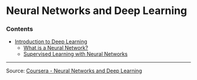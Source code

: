 # Neural Networks and Deep Learning
### Contents
 - [Introduction to Deep Learning](/1-Introduction-to-Deep-Learning)
	 - [What is a Neural Network?](/Introduction-to-Deep-Learning/1-What-is-a-Neural-Network.md)
	 - [Supervised Learning with Neural Networks](/Introduction-to-Deep-Learning/2-Supervised-Learning-with-NN.md)


---
Source: [Coursera - Neural Networks and Deep Learning](https://www.coursera.org/learn/neural-networks-deep-learning/)
